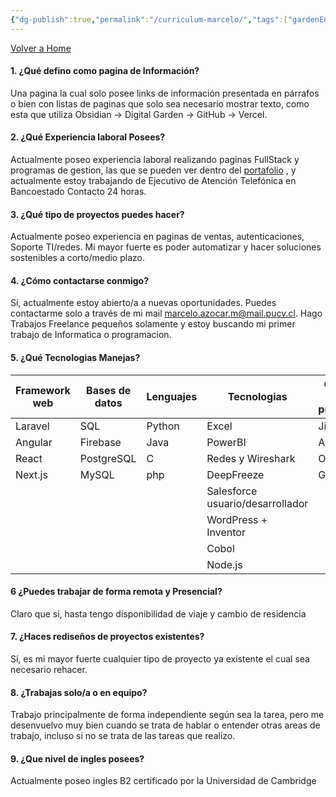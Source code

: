```yaml
---
{"dg-publish":true,"permalink":"/curriculum-marcelo/","tags":["gardenEntry"]}
---
```



[Volver a Home ](https://webportafoliomazocar.vercel.app/)
#### 1. ¿Qué defino como pagina de Información?

Una pagina la cual solo posee links de información presentada en párrafos o bien con listas de paginas que solo sea necesario mostrar texto, como esta que utiliza Obsidian -> Digital Garden -> GitHub  -> Vercel. 

#### 2. ¿Qué Experiencia laboral Posees?

Actualmente poseo experiencia laboral realizando paginas FullStack y programas de gestion, las que se pueden ver dentro del [portafolio](https://webportafoliomazocar.vercel.app/) , y actualmente estoy trabajando de Ejecutivo de Atención Telefónica en Bancoestado Contacto 24 horas.
#### 3. ¿Qué tipo de proyectos puedes hacer?

Actualmente poseo experiencia en paginas de ventas, autenticaciones, Soporte TI/redes. Mi mayor fuerte es poder automatizar y hacer soluciones sostenibles a corto/medio plazo. 

#### 4. ¿Cómo contactarse conmigo?

Sí, actualmente estoy abierto/a a nuevas oportunidades. Puedes contactarme solo a través de mi mail marcelo.azocar.m@mail.pucv.cl. Hago Trabajos Freelance pequeños solamente y estoy buscando mi primer trabajo de Informatica o programacion.

#### 5. ¿Qué Tecnologias Manejas?

| Framework web | Bases de datos | Lenguajes | Tecnologias                      | Gestion de proyectos |
| ------------- | -------------- | --------- | -------------------------------- | -------------------- |
| Laravel       | SQL            | Python    | Excel                            | Jira                 |
| Angular       | Firebase       | Java      | PowerBI                          | Asana                |
| React         | PostgreSQL     | C         | Redes y Wireshark                | Obsidian             |
| Next.js       | MySQL          | php       | DeepFreeze                       | Github               |
|               |                |           | Salesforce usuario/desarrollador |                      |
|               |                |           | WordPress + Inventor             |                      |
|               |                |           | Cobol                            |                      |
|               |                |           | Node.js                          |                      |


#### 6 ¿Puedes trabajar de forma remota y Presencial?

Claro que si, hasta tengo disponibilidad de viaje y cambio de residencia

#### 7. ¿Haces rediseños de proyectos existentes?

Sí, es mi mayor fuerte cualquier tipo de proyecto ya existente el cual sea necesario rehacer.
#### 8. ¿Trabajas solo/a o en equipo?

Trabajo principalmente de forma independiente según sea la tarea, pero me desenvuelvo muy bien cuando se trata de hablar o entender otras areas de trabajo, incluso si no se trata de las tareas que realizo.
#### 9. ¿Que nivel de ingles posees?

Actualmente poseo ingles B2 certificado por la Universidad de Cambridge


